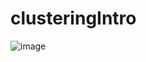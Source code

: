 # clusteringIntro
![image](https://user-images.githubusercontent.com/74272793/218848006-99653519-a7a4-4b2c-8da9-586198cbecde.png)
